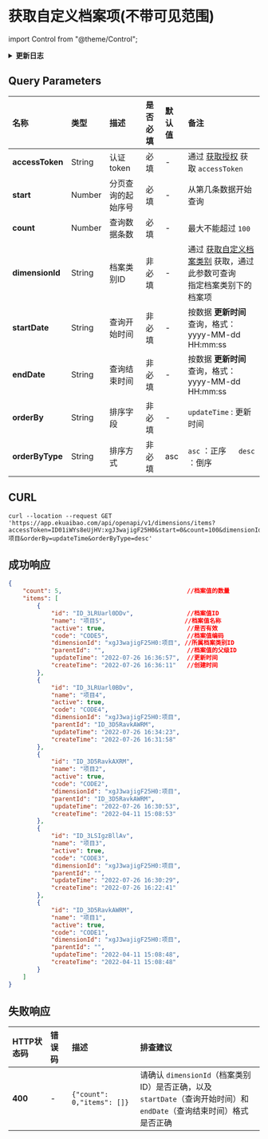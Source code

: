 # 获取自定义档案项(不带可见范围)

import Control from "@theme/Control";

<Control
method="GET"
url="/api/openapi/v1/dimensions/items"
/>

<details>
  <summary><b>更新日志</b></summary>
  <div>

- [**1.11.0**](/updateLog/update-log#1110)
  - 🐞 新增了 `orderBy` 和 `orderByType` 参数，接口【**成功响应**】数据可按照 `updateTime`（更新时间）排序。
- [**1.1.0**](/updateLog/update-log#110)
  - 🐞 新增了 `startDate` 和 `endDate` 参数，根据 **更新时间** 过滤列表数据，并且返回值中增加 `createTime` 和 `updateTime` 参数。
- [**0.7.136**](/updateLog/update-log#07136)
  - 🆕 新增了支持按 `dimensionId`（档案类别ID）参数过滤数据。

</div>
</details>

## Query Parameters

| 名称 | 类型 | 描述 | 是否必填 | 默认值 | 备注 |
| :--- | :--- | :--- | :--- |:--- | :--- |
| **accessToken** | String  | 认证token	     | 必填  | - | 通过 [获取授权](/docs/open-api/getting-started/auth) 获取 `accessToken` |
| **start**       | Number  | 分页查询的起始序号 | 必填  | - | 从第几条数据开始查询 |
| **count**       | Number  | 查询数据条数      | 必填  | - | 最大不能超过 `100` |
| **dimensionId** | String  | 档案类别ID       | 非必填 | - | 通过 [获取自定义档案类别](/docs/open-api/dimensions/get-dimensions) 获取，通过此参数可查询<br/>指定档案类别下的档案项 |
| **startDate**   | String | 查询开始时间 | 非必填 | - | 按数据 **更新时间** 查询，格式：yyyy-MM-dd HH:mm:ss |
| **endDate**     | String | 查询结束时间 | 非必填 | - | 按数据 **更新时间** 查询，格式：yyyy-MM-dd HH:mm:ss |
| **orderBy**     | String  | 排序字段    | 非必填 | - | `updateTime` : 更新时间 |
| **orderByType** | String  | 排序方式    | 非必填 | asc | `asc` ：正序 &emsp; `desc` ：倒序 |

## CURL
```shell
curl --location --request GET 'https://app.ekuaibao.com/api/openapi/v1/dimensions/items?accessToken=ID01iWYs8eUjHV:xgJ3wajigF25H0&start=0&count=100&dimensionId=xgJ3wajigF25H0:项目&orderBy=updateTime&orderByType=desc'
```

## 成功响应
```json
{
    "count": 5,	                                  //档案值的数量
    "items": [
        {
            "id": "ID_3LRUarl0DDv",               //档案值ID
            "name": "项目5",                      //档案值名称
            "active": true,                       //是否有效
            "code": "CODE5",                      //档案值编码
            "dimensionId": "xgJ3wajigF25H0:项目", //所属档案类别ID
            "parentId": "",                       //档案值的父级ID
            "updateTime": "2022-07-26 16:36:57",  //更新时间
            "createTime": "2022-07-26 16:36:11"   //创建时间
        },
        {
            "id": "ID_3LRUarl0BDv",
            "name": "项目4",
            "active": true,
            "code": "CODE4",
            "dimensionId": "xgJ3wajigF25H0:项目",
            "parentId": "ID_3D5RavkAWRM",
            "updateTime": "2022-07-26 16:34:23",
            "createTime": "2022-07-26 16:31:58"
        },
        {
            "id": "ID_3D5RavkAXRM",
            "name": "项目2",
            "active": true,
            "code": "CODE2",
            "dimensionId": "xgJ3wajigF25H0:项目",
            "parentId": "ID_3D5RavkAWRM",
            "updateTime": "2022-07-26 16:30:53",
            "createTime": "2022-04-11 15:08:53"
        },
        {
            "id": "ID_3LSIgzBllAv",
            "name": "项目3",
            "active": true,
            "code": "CODE3",
            "dimensionId": "xgJ3wajigF25H0:项目",
            "parentId": "",
            "updateTime": "2022-07-26 16:30:29",
            "createTime": "2022-07-26 16:22:41"
        },
        {
            "id": "ID_3D5RavkAWRM",
            "name": "项目1",
            "active": true,
            "code": "CODE1",
            "dimensionId": "xgJ3wajigF25H0:项目",
            "parentId": "",
            "updateTime": "2022-04-11 15:08:48",
            "createTime": "2022-04-11 15:08:48"
        }
    ]
}
```

## 失败响应

| HTTP状态码 | 错误码 | 描述 | 排查建议 |
| :--- | :--- | :--- | :--- |
| **400** | - | `{"count": 0,"items": []}` | 请确认 `dimensionId`（档案类别ID）是否正确，以及<br/>`startDate`（查询开始时间）和 `endDate`（查询结束时间）格式是否正确 | 
